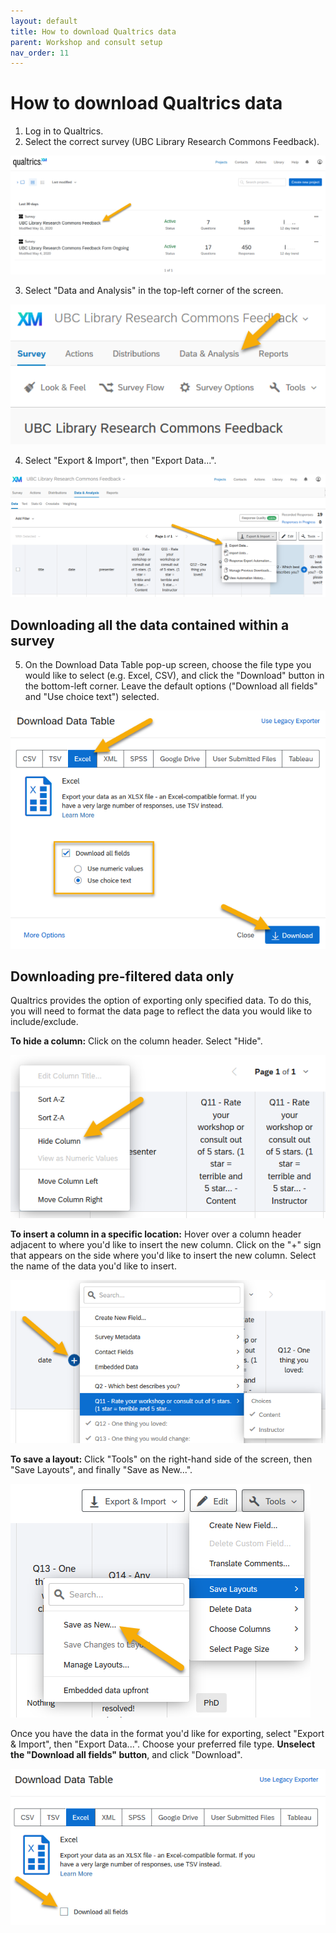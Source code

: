 ```yaml
---
layout: default
title: How to download Qualtrics data
parent: Workshop and consult setup
nav_order: 11
---
```

# How to download Qualtrics data
1. Log in to Qualtrics.
2. Select the correct survey (UBC Library Research Commons Feedback).

![](../../assets/images/select_correct_survey.png)    

3. Select "Data and Analysis" in the top-left corner of the screen.    

![](../../assets/images/data_analysis_button.png)    

4. Select "Export & Import", then "Export Data...".    

![](../../assets/images/export_data_button.png)    

## Downloading all the data contained within a survey
5. On the Download Data Table pop-up screen, choose the file type you would like to select (e.g. Excel, CSV), and click the "Download" button in the bottom-left corner. Leave the default options ("Download all fields" and "Use choice text") selected.    

![](../../assets/images/data_download_popup_screen.png)    

## Downloading pre-filtered data only
Qualtrics provides the option of exporting only specified data. To do this, you will need to format the data page to reflect the data you would like to include/exclude.    
    
<b>To hide a column:</b> Click on the column header. Select "Hide".    

![](../../assets/images/hide_column.png)    

<b>To insert a column in a specific location:</b> Hover over a column header adjacent to where you'd like to insert the new column. Click on the "+" sign that appears on the side where you'd like to insert the new column. Select the name of the data you'd like to insert.    

![](../../assets/images/add_column.png)    

<b>To save a layout:</b> Click "Tools" on the right-hand side of the screen, then "Save Layouts", and finally "Save as New...".    

![](../../assets/images/save_layout.png)    

Once you have the data in the format you'd like for exporting, select "Export & Import", then "Export Data...". Choose your preferred file type. <b>Unselect the "Download all fields" button</b>, and click "Download".    

![](../../assets/images/data_download_unselect_all_fields.png)
